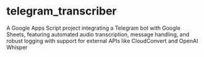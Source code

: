 # telegram_transcriber
A Google Apps Script project integrating a Telegram bot with Google Sheets, featuring automated audio transcription, message handling, and robust logging with support for external APIs like CloudConvert and OpenAI Whisper
